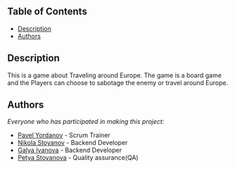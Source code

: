 
## Table of Contents
- [Description](#description)
- [Authors](#authors)

## Description <a name="description"></a>
This is a game about Traveling around Europe. The game is a board game and the Players can choose to sabotage the enemy or travel around Europe.

## Authors <a name="authors"></a>
*Everyone who has participated in making this project:*

- [Pavel Yordanov](https://github.com/PTYordanov20) - Scrum Trainer
- [Nikola Stoyanov](https://github.com/NMStoyanov20) - Backend Developer
- [Galya Ivanova](https://github.com/GAIvanova20) - Backend Developer
- [Petya Stoyanova](https://github.com/PGStoyanova20) - Quality assurance(QA)
